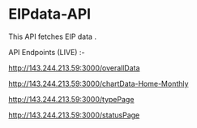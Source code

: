 # EIPdata-API
This API fetches EIP data . 

API Endpoints (LIVE) :- 


http://143.244.213.59:3000/overallData

http://143.244.213.59:3000/chartData-Home-Monthly

http://143.244.213.59:3000/typePage

http://143.244.213.59:3000/statusPage

